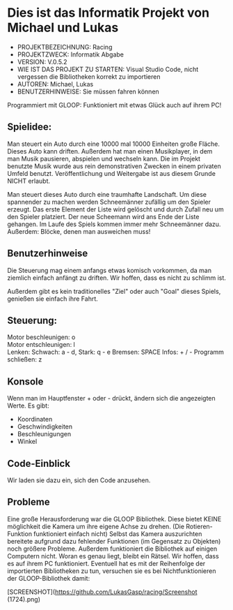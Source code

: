 <h1>Dies ist das Informatik Projekt von Michael und Lukas</h1>

- PROJEKTBEZEICHNUNG:             Racing
- PROJEKTZWECK:                   Informatik Abgabe  
- VERSION:                        V.0.5.2  
- WIE IST DAS PROJEKT ZU STARTEN: Visual Studio Code, nicht vergessen die Bibliotheken korrekt zu importieren  
- AUTOREN:                        Michael, Lukas  
- BENUTZERHINWEISE:               Sie müssen fahren können  

Programmiert mit GLOOP:
Funktioniert mit etwas Glück auch auf ihrem PC!

<h2>Spielidee:</h2>

Man steuert ein Auto durch eine 10000 mal 10000 Einheiten große Fläche.
Dieses Auto kann driften.
Außerdem hat man einen Musikplayer, in dem man Musik pausieren, abspielen und wechseln kann.
Die im Projekt benutzte Musik wurde aus rein demonstrativen Zwecken in einem privaten Umfeld benutzt. Veröffentlichung und Weitergabe ist aus diesem Grunde NICHT erlaubt.


Man steuert dieses Auto durch eine traumhafte Landschaft. Um diese spannender zu machen  werden Schneemänner zufällig um den Spieler erzeugt. Das erste Element der Liste wird gelöscht und durch Zufall neu um den Spieler platziert. Der neue Scheemann wird ans Ende der Liste gehangen. Im Laufe des Spiels kommen immer mehr Schneemänner dazu.
Außerdem: Blöcke, denen man ausweichen muss!

<h2>Benutzerhinweise</h2>

Die Steuerung mag einem anfangs etwas komisch vorkommen, da man ziemlich einfach anfängt zu driften. Wir hoffen, dass es nicht zu schlimm ist.

Außerdem gibt es kein traditionelles "Ziel" oder auch "Goal" dieses Spiels, genießen sie einfach ihre Fahrt.

<h2>Steuerung:</h2>

Motor beschleunigen: o  
Motor entschleunigen: l  
Lenken: 
Schwach: a - d, 
Stark: q - e
Bremsen: SPACE
Infos: + / - 
Programm schließen: z

<h2>Konsole</h2>

Wenn man im Hauptfenster + oder - drückt, ändern sich die angezeigten Werte. Es gibt: 

- Koordinaten
- Geschwindigkeiten
- Beschleunigungen
- Winkel



<h2>Code-Einblick</h2>

Wir laden sie dazu ein, sich den Code anzusehen.



<h2>Probleme</h2>
Eine große Herausforderung war die GLOOP Bibliothek. Diese bietet KEINE möglichkeit die Kamera um ihre eigene Achse zu drehen. (Die Rotieren-Funktion funktioniert einfach nicht)
Selbst das Kamera auszurichten bereitete aufgrund dazu fehlender Funktionen (im Gegensatz zu Objekten) noch größere Probleme.
Außerdem funktioniert die Bibliothek auf einigen Computern nicht. Woran es genau liegt, bleibt ein Rätsel. Wir hoffen, dass es auf ihrem PC funktioniert.
Eventuell hat es mit der Reihenfolge der importierten Bibliotheken zu tun, versuchen sie es bei Nichtfunktionieren der GLOOP-Bibliothek damit:

[SCREENSHOT](https://github.com/LukasGasp/racing/Screenshot (1724).png)
